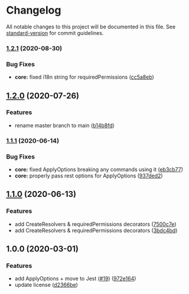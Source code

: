 # Changelog

All notable changes to this project will be documented in this file. See [standard-version](https://github.com/conventional-changelog/standard-version) for commit guidelines.

### [1.2.1](https://github.com/skyra-project/skyra-decorators/compare/v1.2.0...v1.2.1) (2020-08-30)


### Bug Fixes

* **core:** fixed i18n string for requiredPermissions ([cc5a8eb](https://github.com/skyra-project/skyra-decorators/commit/cc5a8eb39cc306352c56d0ebf71299a609d2b25c))

## [1.2.0](https://github.com/skyra-project/skyra-decorators/compare/v1.1.1...v1.2.0) (2020-07-26)


### Features

* rename master branch to main ([b14b8fd](https://github.com/skyra-project/skyra-decorators/commit/b14b8fd896b40c27bc9f70ea530fecbeb0c7e927))

### [1.1.1](https://github.com/skyra-project/skyra-decorators/compare/v1.1.0...v1.1.1) (2020-06-14)


### Bug Fixes

* **core:** fixed ApplyOptions breaking any commands using it ([eb3cb77](https://github.com/skyra-project/skyra-decorators/commit/eb3cb77e92fdf677bc1dfcbd31ef69b24b3e12b6))
* **core:** properly pass rest options for ApplyOptions ([937ded2](https://github.com/skyra-project/skyra-decorators/commit/937ded263eb5eb233d20f2515453484129a2df91))

## [1.1.0](https://github.com/skyra-project/skyra-decorators/compare/v2.0.0...v1.1.0) (2020-06-13)


### Features

* add CreateResolvers & requiredPermissions decorators ([7500c7e](https://github.com/skyra-project/skyra-decorators/commit/7500c7e4e5588d174f2f56a8938418f7271ac0d7))
* add CreateResolvers & requiredPermissions decorators ([3bdc4bd](https://github.com/skyra-project/skyra-decorators/commit/3bdc4bd4066a1e1112307c15c69fc80c790584f0))

## 1.0.0 (2020-03-01)


### Features

* add ApplyOptions + move to Jest ([#19](https://github.com/skyra-project/skyra-decorators/issues/19)) ([972e164](https://github.com/skyra-project/skyra-decorators/commit/972e164a40b5bb6f1296ea8a3d1f8312a3c8de23))
* update license ([d2366be](https://github.com/skyra-project/skyra-decorators/commit/d2366be6207c3794858d7255274b4c83fe14503d))
